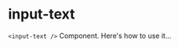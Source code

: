 # input-text

`<input-text />` Component. Here's how to use it...

<template>
  <input-text
      id="name"
      v-model="inputValue"
      label="Name"
      required
    />
</template>

<script>
import InputText from '../../src/lib-components/input-text.vue'

export default {
  components: {
    InputText
  },
  
  data() {
    return {
      inputValue: ''
    }
  },
}
</script>
